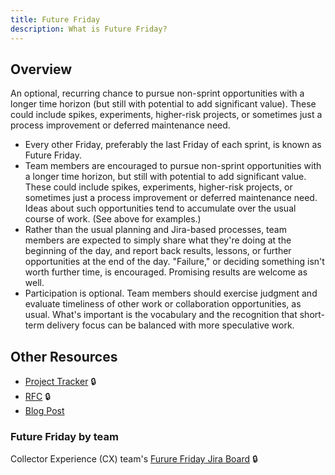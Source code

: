 ```yaml
---
title: Future Friday
description: What is Future Friday?
---
```


## Overview

An optional, recurring chance to pursue non-sprint opportunities with a longer time horizon (but still with
potential to add significant value). These could include spikes, experiments, higher-risk projects, or sometimes
just a process improvement or deferred maintenance need.

- Every other Friday, preferably the last Friday of each sprint, is known as Future Friday.
- Team members are encouraged to pursue non-sprint opportunities with a longer time horizon, but still with
  potential to add significant value. These could include spikes, experiments, higher-risk projects, or sometimes
  just a process improvement or deferred maintenance need. Ideas about such opportunities tend to accumulate over
  the usual course of work. (See above for examples.)
- Rather than the usual planning and Jira-based processes, team members are expected to simply share what they're
  doing at the beginning of the day, and report back results, lessons, or further opportunities at the end of the
  day. "Failure," or deciding something isn't worth further time, is encouraged. Promising results are welcome as
  well.
- Participation is optional. Team members should exercise judgment and evaluate timeliness of other work or
  collaboration opportunities, as usual. What's important is the vocabulary and the recognition that short-term
  delivery focus can be balanced with more speculative work.

## Other Resources

- [Project Tracker](https://www.notion.so/artsy/Future-Friday-projects-outcomes-20e796fae93b48f38a79ec0af6de028b) 🔒
- [RFC](https://github.com/artsy/potential/issues/146) 🔒
- [Blog Post](https://artsy.github.io/blog/2015/12/22/future-fridays/)

### Future Friday by team
Collector Experience (CX) team's [Furure Friday Jira Board](https://artsyproduct.atlassian.net/browse/CX-2401) 🔒